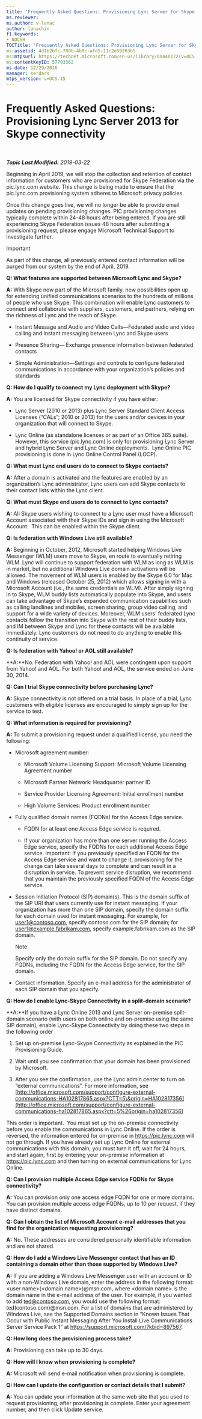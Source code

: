 ```yaml
---
title: 'Frequently Asked Questions: Provisioning Lync Server for Skype connectivity'
ms.reviewer: 
ms.author: v-lanac
author: lanachin
f1.keywords:
- NOCSH
TOCTitle: 'Frequently Asked Questions: Provisioning Lync Server for Skype connectivity'
ms:assetid: 4d1b2bfc-780b-4b8c-afd5-11c2e59203b5
ms:mtpsurl: https://technet.microsoft.com/en-us/library/Dn440172(v=OCS.15)
ms:contentKeyID: 57793362
ms.date: 12/29/2016
manager: serdars
mtps_version: v=OCS.15
---
```


<div data-xmlns="http://www.w3.org/1999/xhtml">

<div class="topic" data-xmlns="http://www.w3.org/1999/xhtml" data-msxsl="urn:schemas-microsoft-com:xslt" data-cs="https://msdn.microsoft.com/">

<div data-asp="https://msdn2.microsoft.com/asp">

# Frequently Asked Questions: Provisioning Lync Server 2013 for Skype connectivity

</div>

<div id="mainSection">

<div id="mainBody">

<span> </span>

_**Topic Last Modified:** 2019-03-22_

Beginning in April 2019, we will stop the collection and retention of contact information for customers who are provisioned for Skype Federation via the pic.lync.com website. This change is being made to ensure that the pic.lync.com provisioning system adheres to Microsoft privacy policies. 
 
Once this change goes live, we will no longer be able to provide email updates on pending provisioning changes. PIC provisioning changes typically complete within 24-48 hours after being entered. If you are still experiencing Skype Federation issues 48 hours after submitting a provisioning request, please engage Microsoft Technical Support to investigate further.

> [!IMPORTANT]
> As part of this change, all previously entered contact information will be purged from our system by the end of April, 2019.


**Q: What features are supported between Microsoft Lync and Skype?**

**A:** With Skype now part of the Microsoft family, new possibilities open up for extending unified communications scenarios to the hundreds of millions of people who use Skype. This combination will enable Lync customers to connect and collaborate with suppliers, customers, and partners, relying on the richness of Lync and the reach of Skype.

  - Instant Message and Audio and Video Calls—Federated audio and video calling and instant messaging between Lync and Skype users

  - Presence Sharing— Exchange presence information between federated contacts

  - Simple Administration—Settings and controls to configure federated communications in accordance with your organization’s policies and standards

**Q: How do I qualify to connect my Lync deployment with Skype?**

**A:** You are licensed for Skype connectivity if you have either:

  - Lync Server (2010 or 2013) plus Lync Server Standard Client Access Licenses (“CALs”; 2010 or 2013) for the users and/or devices in your organization that will connect to Skype. 

  - Lync Online (as standalone licenses or as part of an Office 365 suite).  However, this service (pic.lync.com) is only for provisioning Lync Server and hybrid Lync Server and Lync Online deployments.  Lync Online PIC provisioning is done in Lync Online Control Panel (LOCP).

**Q: What must Lync end users do to connect to Skype contacts?**

**A:** After a domain is activated and the features are enabled by an organization’s Lync administrator, Lync users can add Skype contacts to their contact lists within the Lync client.

**Q: What must Skype end users do to connect to Lync contacts?**

**A:** All Skype users wishing to connect to a Lync user must have a Microsoft Account associated with their Skype IDs and sign in using the Microsoft Account.  This can be enabled within the Skype client.

**Q: Is federation with Windows Live still available?**

**A:** Beginning in October, 2012, Microsoft started helping Windows Live Messenger (WLM) users move to Skype, en route to eventually retiring WLM. Lync will continue to support federation with WLM as long as WLM is in market, but no additional Windows Live domain activations will be allowed. The movement of WLM users is enabled by the Skype 6.0 for Mac and Windows (released October 25, 2012) which allows signing in with a Microsoft Account (i.e., the same credentials as WLM). After simply signing in to Skype, WLM buddy lists automatically populate into Skype, and users can take advantage of Skype’s expanded communication capabilities such as calling landlines and mobiles, screen sharing, group video calling, and support for a wide variety of devices. Moreover, WLM users’ federated Lync contacts follow the transition into Skype with the rest of their buddy lists, and IM between Skype and Lync for these contacts will be available immediately. Lync customers do not need to do anything to enable this continuity of service.

**Q: Is federation with Yahoo\! or AOL still available?**

**A:**No. Federation with Yahoo\! and AOL were contingent upon support from Yahoo\! and AOL. For both Yahoo\! and AOL, the service ended on June 30, 2014. 

**Q: Can I trial Skype connectivity before purchasing Lync?**

**A:** Skype connectivity is not offered on a trial basis. In place of a trial, Lync customers with eligible licenses are encouraged to simply sign up for the service to test.

**Q: What information is required for provisioning?**

**A:** To submit a provisioning request under a qualified license, you need the following:

  - Microsoft agreement number:
    
      - Microsoft Volume Licensing Support: Microsoft Volume Licensing Agreement number
    
      - Microsoft Partner Network: Headquarter partner ID
    
      - Service Provider Licensing Agreement: Initial enrollment number
    
      - High Volume Services: Product enrollment number

  - Fully qualified domain names (FQDNs) for the Access Edge service.
    
      - FQDN for at least one Access Edge service is required.
    
      - If your organization has more than one server running the Access Edge service, specify the FQDNs for each additional Access Edge service. Important: If you previously specified an FQDN for the Access Edge service and want to change it, provisioning for the change can take several days to complete and can result in a disruption in service. To prevent service disruption, we recommend that you maintain the previously specified FQDN of the Access Edge service.

  - Session Initiation Protocol (SIP) domain(s). This is the domain suffix of the SIP URI that users currently use for instant messaging. If your organization has more than one SIP domain, specify the domain suffix for each domain used for instant messaging. For example, for user1@contoso.com, specify contoso.com for the SIP domain; for user1@example.fabrikam.com, specify example.fabrikam.com as the SIP domain.
    
    <div>
    

    > [!NOTE]
    > Specify only the domain suffix for the SIP domain. Do not specify any FQDNs, including the FQDN for the Access Edge service, for the SIP domain.

    
    </div>

  - Contact information. Specify an e-mail address for the administrator of each SIP domain that you specify.

**Q: How do I enable Lync-Skype Connectivity in a split-domain scenario?**

**A:**If you have a Lync Online 2013 and Lync Server on-premise split-domain scenario (with users on both online and on-premise using the same SIP domain), enable Lync-Skype Connectivity by doing these two steps in the following order

1.  Set up on-premise Lync-Skype Connectivity as explained in the PIC Provisioning Guide.

2.  Wait until you see confirmation that your domain has been provisioned by Microsoft.

3.  After you see the confirmation, use the Lync admin center to turn on “external communications”. For more information, see [http://office.microsoft.com/support/configure-external-communications-HA102817865.aspx?CTT=5\&origin=HA102817356](http://office.microsoft.com/support/configure-external-communications-ha102817865.aspx?ctt=5%26origin=ha102817356)

This order is important.  You must set up the on-premise connectivity before you enable the communications in Lync Online. If the order is reversed, the information entered for on-premise in <https://pic.lync.com> will not go through. If you have already set up Lync Online for external communications with this domain, you must turn it off, wait for 24 hours, and start again, first by entering your on-premise information at <https://pic.lync.com> and then turning on external communications for Lync Online.

**Q: Can I provision multiple Access Edge service FQDNs for Skype connectivity?**

**A:** You can provision only one access edge FQDN for one or more domains. You can provision multiple access edge FQDNs, up to 10 per request, if they have distinct domains.

**Q: Can I obtain the list of Microsoft Account e-mail addresses that you find for the organization requesting provisioning?**

**A:** No. These addresses are considered personally identifiable information and are not shared.

**Q: How do I add a Windows Live Messenger contact that has an ID containing a domain other than those supported by Windows Live?**

**A:** If you are adding a Windows Live Messenger user with an account or ID with a non-Windows Live domain, enter the address in the following format: \<user name\>(\<domain name\>)@msn.com, where \<domain name\> is the domain name in the e-mail address of the user. For example, if you wanted to add ted@contoso.com, you would use the following format: ted(contoso.com)@msn.com. For a list of domains that are administered by Windows Live, see the Supported Domains section in “Known Issues That Occur with Public Instant Messaging After You Install Live Communications Server Service Pack 1” at https://support.microsoft.com/?kbid=897567.

**Q: How long does the provisioning process take?**

**A:** Provisioning can take up to 30 days.

**Q: How will I know when provisioning is complete?**

**A:** Microsoft will send e-mail notification when provisioning is complete.

**Q: How can I update the configuration or contact details that I submit?**

**A:** You can update your information at the same web site that you used to request provisioning, after provisioning is complete. Enter your agreement number, and then click Update service.

</div>

<span> </span>

</div>

</div>

</div>

